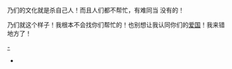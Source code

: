 
乃们的文化就是杀自己人！而且人们都不帮忙，有难同当 没有的！

乃们就这个样子！我根本不会找你们帮忙的！也别想让我认同你们的[爱国](https://github.com/7900ms/000nottheater_deserted_systemlibrary/blob/master/supplementary/term-Finder.md)！我来错地方了！

[-](https://twitter.com/renfanzi/status/870476846973861888)

-
